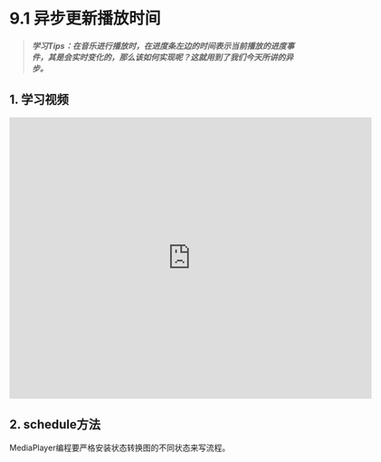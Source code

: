 # 9.1 异步更新播放时间

>##### 学习Tips：在音乐进行播放时，在进度条左边的时间表示当前播放的进度事件，其是会实时变化的，那么该如何实现呢？这就用到了我们今天所讲的异步。

## 1. 学习视频

<iframe frameborder="0" width="640" height="498" src="https://v.qq.com/iframe/player.html?vid=z0180bhmznp&tiny=0&auto=0" allowfullscreen></iframe>

## 2. schedule方法

MediaPlayer编程要严格安装状态转换图的不同状态来写流程。
